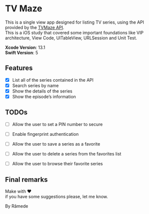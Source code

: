 # TV Maze

This is a single view app designed for listing TV series, using the API provided by the [TVMaze API](http://www.reddit.com/dev/api).\
This is a iOS study that covered some important foundations like VIP architecture, View Code, UITableView, URLSession and Unit Test.

**Xcode Version**: 13.1\
**Swift Version**: 5

## Features

- [x] List all of the series contained in the API
- [x] Search series by name
- [x] Show the details of the series
- [x] Show the episode’s information

## TODOs

- [ ] Allow the user to set a PIN number to secure
- [ ] Enable fingerprint authentication
- [ ] Allow the user to save a series as a favorite
- [ ] Allow the user to delete a series from the favorites list
- [ ] Allow the user to browse their favorite series


## Final remarks

Make with ♥️   
if you have some suggestions please, let me know.

By Râmede
